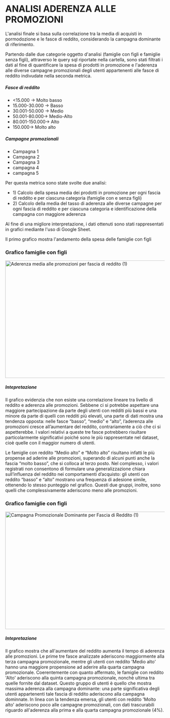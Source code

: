 <h1>ANALISI ADERENZA ALLE PROMOZIONI</h1>

<p>L'analisi finale si basa sulla correlazione tra la media di acquisti in pormodozione e le fasce di reddito,
considerando la campagna dominante di riferimento.</p>
<p> Partendo dalle due categorie oggetto d'analisi (famiglie con figli e famiglie senza figli), attraverso le query sql riportate nella cartella, sono stati filtrati i dati al fine di quantificare la spesa di prodotti in promozione e l'aderenza alle diverse campagne promozionali degli utenti appartenenti alle fasce di reddito indivudate nella seconda metrica.</p>
<h5><b>Fasce di reddito</b></h5>
<ul>
<li><15.000 → Molto basso</li> 
<li> 15.000-30.000 → Basso</li>
<li> 30.001-50.000 → Medio</li>
<li>50.001-80.000→ Medio-Alto</li> 
<li> 80.001-150.000→ Alto</li>
<li> 150.000→ Molto alto</li>
  </ul>
<h5> <b>Campagne promozionali</b> </h5>
  <ul>
  <li>Campagna 1</li> 
  <li> Campagna 2</li>
  <li> Campagna 3</li>
  <li>campagna 4 </li>
  <li>campagna 5 </li> 
</ul>
Per questa metrica sono state svolte due analisi:
  <ul>
<li>1) Calcolo della spesa media dei prodotti in promozione per ogni fascia di reddito e per ciascuna categoria (famiglie con e senza figli)</li>
<li>2) Calcolo della media del tasso di aderenza alle diverse campagne per ogni fascia di reddito e per ciascuna categoria e identificazione della campagna con maggiore aderenza </li>
</ul>
<p>Al fine di una migliore interpretazione, i dati ottenuti sono stati rappresentati in grafici mediante l'uso di Google Sheet.</p>
<p>Il primo grafico mostra l'andamento della spesa delle famiglie con figli</p>
<h3>Grafico famiglie con figli</h3>
<img width="600" height="371" alt="Aderenza media alle promozioni per fascia di reddito (1)" src="https://github.com/user-attachments/assets/fd837aa0-94a7-49e8-8cca-857e4cfd4356" />
<h5> Intepretazione </h5>
<p> Il grafico evidenzia che non esiste una correlazione lineare tra livello di reddito e aderenza alle promozioni. Sebbene ci si potrebbe aspettare una maggiore partecipazione da parte degli utenti con redditi più bassi e una minore da parte di quelli con redditi più elevati, una parte  di dati mostra una tendenza opposta: nelle fasce “basso”, “medio” e “alto”, l’aderenza alle promozioni cresce all’aumentare del reddito, contrariamente a ciò che ci si aspetterebbe. I valori relativi a queste tre fasce potrebbero risultare particolarmente significativi poiché sono le più rappresentate nel dataset, cioè quelle con il maggior numero di utenti.</p>
<p>
Le famiglie con reddito “Medio alto” e “Molto alto” risultano infatti le più propense ad aderire alle promozioni, superando di alcuni punti anche la fascia “molto basso”, che si colloca al terzo posto.
Nel complesso, i valori registrati non consentono di formulare una generalizzazione chiara sull’influenza del reddito nei comportamenti d’acquisto: gli utenti con reddito “basso” e “alto” mostrano una frequenza di adesione simile, ottenendo lo stesso punteggio nel grafico. Questi due gruppi, inoltre, sono quelli che complessivamente aderiscono meno alle promozioni.
</p>
<h3>Grafico famiglie con figli</h3>
<img width="600" height="371" alt="Campagna Promozionale Dominante per Fascia di Reddito  (1)" src="https://github.com/user-attachments/assets/79499fad-6a76-4da5-9c35-7427a5050c1e" />
<h5> Intepretazione </h5>
<p>Il grafico mostra che  all'aumentare del reddito aumenta il tempo di aderenza alle promozioni. Le prime tre fasce analizzate aderiscono maggiormente alla terza campagna promozionale, mentre gli utenti con reddito 'Medio alto' hanno una maggiore propensione ad aderire alla quarta campagna promozionale. Coerentemente con quanto affermato, le famiglie con reddito 'Alto' aderiscono alla quinta campagna promozionale, nonchè ultima tra quelle fornite dal dataset. Questo gruppo di utenti è quello che mostra massima aderenza alla campagna dominante: una parte significativa degli utenti appartenenti tale fascia di reddito aderiscono alla campagna dominnate.  In linea con la tendenza emersa, gli utenti con reddito 'Molto alto' aderiscono poco alle campagne promozionali, con dati trascurabili riguardo all'aderenza alla prima e alla quarta campagna promozionale (4%). </p>
